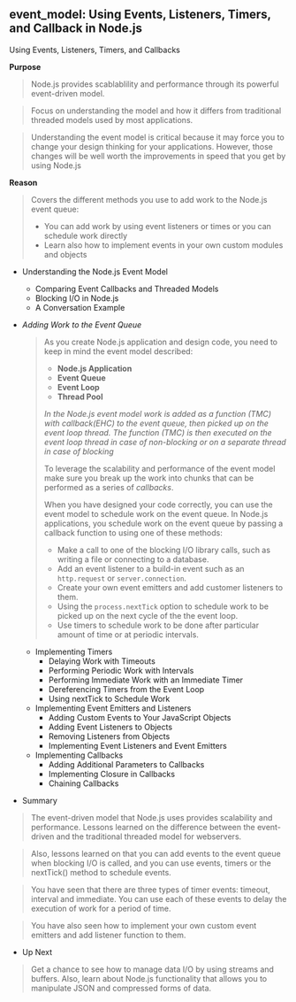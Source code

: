 ## event_model: Using Events, Listeners, Timers, and Callback in Node.js

Using Events, Listeners, Timers, and Callbacks 

**Purpose**
> Node.js provides scablablility and performance through its powerful event-driven model.

> Focus on understanding the model and how it differs from traditional threaded models
> used by most applications.

> Understanding the event model is critical because it may force you to change your
> design thinking for your applications.
> However, those changes will be well worth the improvements in speed that you get by
> using Node.js

**Reason**
> Covers the different methods you use to add work to the Node.js event queue:
> - You can add work by using event listeners or times or you can schedule work directly
> - Learn also how to implement events in your own custom modules and objects

- Understanding the Node.js Event Model
	- Comparing Event Callbacks and Threaded Models
	- Blocking I/O in Node.js
	- A Conversation Example
	
- *Adding Work to the Event Queue*
	> As you create Node.js application and design code, you need to keep in mind the event model described:
	>	- **Node.js Application**
	>	- **Event Queue**
	>	- **Event Loop**
	>	- **Thread Pool**
	>
	> *In the Node.js event model work is added as a function (TMC) with callback(EHC) to the event queue,* 
	> *then picked up on the event loop thread. The function (TMC) is then executed on the event loop*
	> *thread in case of non-blocking or on a separate thread in case of blocking*
	>
	> To leverage the scalability and performance of the event model make sure you break up the work into
	> chunks that can be performed as a series of *callbacks*.
	>
	> When you have designed your code correctly, you can use the event model to schedule work on the 
	> event queue. In Node.js applications, you schedule work on the event queue by passing a callback
	> function to using one of these methods:
	>	- Make a call to one of the blocking I/O library calls, such as writing a file or connecting to a database.
	>	- Add an event listener to a build-in event such as an `http.request` or `server.connection`.
	>	- Create your own event emitters and add customer listeners to them.
	>	- Using the `process.nextTick` option to schedule work to be picked up on the next cycle of the the event loop.
	>	- Use timers to schedule work to be done after particular amount of time or at periodic intervals.
	
	- Implementing Timers
		- Delaying Work with Timeouts
		- Performing Periodic Work with Intervals
	  	- Performing Immediate Work with an Immediate Timer
	  	- Dereferencing Timers from the Event Loop
	  	- Using nextTick to Schedule Work
	- Implementing Event Emitters and Listeners
		- Adding Custom Events to Your JavaScript Objects
		- Adding Event Listeners to Objects
		- Removing Listeners from Objects
		- Implementing Event Listeners and Event Emitters
	- Implementing Callbacks
  		- Adding Additional Parameters to Callbacks
  		- Implementing Closure in Callbacks
  		- Chaining Callbacks

- Summary
> The event-driven model that Node.js uses provides scalability and performance.
> Lessons learned on the difference between the event-driven and the traditional
> threaded model for webservers.

> Also, lessons learned on that you can add events to the event queue when blocking
> I/O is called, and you can use events, timers or the nextTick() method to schedule 
> events.

> You have seen that there are three types of timer events: timeout, interval and
> immediate. You can use each of these events to delay the execution of work for
> a period of time.

> You have also seen how to implement your own custom event emitters and add 
> listener function to them.

- Up Next
> Get a chance to see how to manage data I/O by using streams and buffers. Also, learn
> about Node.js functionality that allows you to manipulate JSON and compressed forms
> of data.
